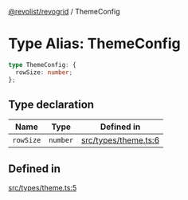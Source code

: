 [@revolist/revogrid](README.md) / ThemeConfig

# Type Alias: ThemeConfig

```ts
type ThemeConfig: {
  rowSize: number;
};
```

## Type declaration

| Name | Type | Defined in |
| ------ | ------ | ------ |
| `rowSize` | `number` | [src/types/theme.ts:6](https://github.com/revolist/revogrid/blob/5e3002471d0c6a5af7f60949f39b6639df457ad1/src/types/theme.ts#L6) |

## Defined in

[src/types/theme.ts:5](https://github.com/revolist/revogrid/blob/5e3002471d0c6a5af7f60949f39b6639df457ad1/src/types/theme.ts#L5)
